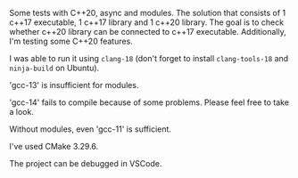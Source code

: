 Some tests with C++20, async and modules.
The solution that consists of 1 c++17 executable, 1 c++17 library and 1 c++20 library. The goal is to check whether c++20 library can be connected to c++17 executable. Additionally, I'm testing some C++20 features.

I was able to run it using `clang-18` (don't forget to install `clang-tools-18` and `ninja-build` on Ubuntu). 

'gcc-13' is insufficient for modules.

'gcc-14' fails to compile because of some problems. Please feel free to take a look.

Without modules, even 'gcc-11' is sufficient.

I've used CMake 3.29.6.

The project can be debugged in VSCode.

